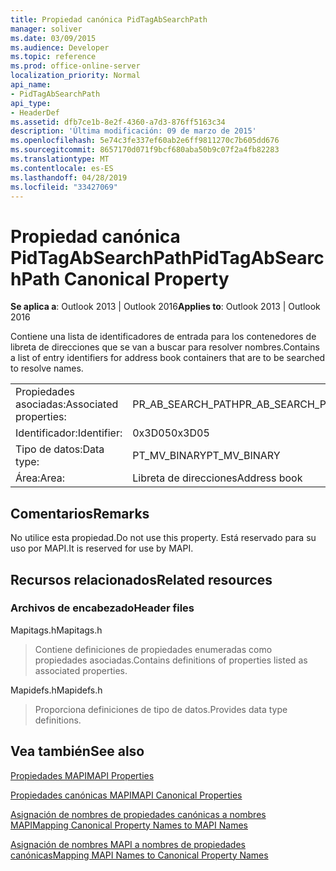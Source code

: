```yaml
---
title: Propiedad canónica PidTagAbSearchPath
manager: soliver
ms.date: 03/09/2015
ms.audience: Developer
ms.topic: reference
ms.prod: office-online-server
localization_priority: Normal
api_name:
- PidTagAbSearchPath
api_type:
- HeaderDef
ms.assetid: dfb7ce1b-8e2f-4360-a7d3-876ff5163c34
description: 'Última modificación: 09 de marzo de 2015'
ms.openlocfilehash: 5e74c3fe337ef60ab2e6ff9811270c7b605dd676
ms.sourcegitcommit: 8657170d071f9bcf680aba50b9c07f2a4fb82283
ms.translationtype: MT
ms.contentlocale: es-ES
ms.lasthandoff: 04/28/2019
ms.locfileid: "33427069"
---
```

# <a name="pidtagabsearchpath-canonical-property"></a><span data-ttu-id="cd10b-103">Propiedad canónica PidTagAbSearchPath</span><span class="sxs-lookup"><span data-stu-id="cd10b-103">PidTagAbSearchPath Canonical Property</span></span>

  
  
<span data-ttu-id="cd10b-104">**Se aplica a**: Outlook 2013 | Outlook 2016</span><span class="sxs-lookup"><span data-stu-id="cd10b-104">**Applies to**: Outlook 2013 | Outlook 2016</span></span> 
  
<span data-ttu-id="cd10b-105">Contiene una lista de identificadores de entrada para los contenedores de libreta de direcciones que se van a buscar para resolver nombres.</span><span class="sxs-lookup"><span data-stu-id="cd10b-105">Contains a list of entry identifiers for address book containers that are to be searched to resolve names.</span></span> 
  
|||
|:-----|:-----|
|<span data-ttu-id="cd10b-106">Propiedades asociadas:</span><span class="sxs-lookup"><span data-stu-id="cd10b-106">Associated properties:</span></span>  <br/> |<span data-ttu-id="cd10b-107">PR_AB_SEARCH_PATH</span><span class="sxs-lookup"><span data-stu-id="cd10b-107">PR_AB_SEARCH_PATH</span></span>  <br/> |
|<span data-ttu-id="cd10b-108">Identificador:</span><span class="sxs-lookup"><span data-stu-id="cd10b-108">Identifier:</span></span>  <br/> |<span data-ttu-id="cd10b-109">0x3D05</span><span class="sxs-lookup"><span data-stu-id="cd10b-109">0x3D05</span></span>  <br/> |
|<span data-ttu-id="cd10b-110">Tipo de datos:</span><span class="sxs-lookup"><span data-stu-id="cd10b-110">Data type:</span></span>  <br/> |<span data-ttu-id="cd10b-111">PT_MV_BINARY</span><span class="sxs-lookup"><span data-stu-id="cd10b-111">PT_MV_BINARY</span></span>  <br/> |
|<span data-ttu-id="cd10b-112">Área:</span><span class="sxs-lookup"><span data-stu-id="cd10b-112">Area:</span></span>  <br/> |<span data-ttu-id="cd10b-113">Libreta de direcciones</span><span class="sxs-lookup"><span data-stu-id="cd10b-113">Address book</span></span>  <br/> |
   
## <a name="remarks"></a><span data-ttu-id="cd10b-114">Comentarios</span><span class="sxs-lookup"><span data-stu-id="cd10b-114">Remarks</span></span>

<span data-ttu-id="cd10b-115">No utilice esta propiedad.</span><span class="sxs-lookup"><span data-stu-id="cd10b-115">Do not use this property.</span></span> <span data-ttu-id="cd10b-116">Está reservado para su uso por MAPI.</span><span class="sxs-lookup"><span data-stu-id="cd10b-116">It is reserved for use by MAPI.</span></span>
  
## <a name="related-resources"></a><span data-ttu-id="cd10b-117">Recursos relacionados</span><span class="sxs-lookup"><span data-stu-id="cd10b-117">Related resources</span></span>

### <a name="header-files"></a><span data-ttu-id="cd10b-118">Archivos de encabezado</span><span class="sxs-lookup"><span data-stu-id="cd10b-118">Header files</span></span>

<span data-ttu-id="cd10b-119">Mapitags.h</span><span class="sxs-lookup"><span data-stu-id="cd10b-119">Mapitags.h</span></span>
  
> <span data-ttu-id="cd10b-120">Contiene definiciones de propiedades enumeradas como propiedades asociadas.</span><span class="sxs-lookup"><span data-stu-id="cd10b-120">Contains definitions of properties listed as associated properties.</span></span>
    
<span data-ttu-id="cd10b-121">Mapidefs.h</span><span class="sxs-lookup"><span data-stu-id="cd10b-121">Mapidefs.h</span></span>
  
> <span data-ttu-id="cd10b-122">Proporciona definiciones de tipo de datos.</span><span class="sxs-lookup"><span data-stu-id="cd10b-122">Provides data type definitions.</span></span>
    
## <a name="see-also"></a><span data-ttu-id="cd10b-123">Vea también</span><span class="sxs-lookup"><span data-stu-id="cd10b-123">See also</span></span>



[<span data-ttu-id="cd10b-124">Propiedades MAPI</span><span class="sxs-lookup"><span data-stu-id="cd10b-124">MAPI Properties</span></span>](mapi-properties.md)
  
[<span data-ttu-id="cd10b-125">Propiedades canónicas MAPI</span><span class="sxs-lookup"><span data-stu-id="cd10b-125">MAPI Canonical Properties</span></span>](mapi-canonical-properties.md)
  
[<span data-ttu-id="cd10b-126">Asignación de nombres de propiedades canónicas a nombres MAPI</span><span class="sxs-lookup"><span data-stu-id="cd10b-126">Mapping Canonical Property Names to MAPI Names</span></span>](mapping-canonical-property-names-to-mapi-names.md)
  
[<span data-ttu-id="cd10b-127">Asignación de nombres MAPI a nombres de propiedades canónicas</span><span class="sxs-lookup"><span data-stu-id="cd10b-127">Mapping MAPI Names to Canonical Property Names</span></span>](mapping-mapi-names-to-canonical-property-names.md)

